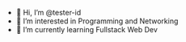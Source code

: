 - 👋 Hi, I’m @tester-id
- 👀 I’m interested in Programming and Networking
- 🌱 I’m currently learning Fullstack Web Dev

<!---
tester-id/tester-id is a ✨ special ✨ repository because its `README.md` (this file) appears on your GitHub profile.
You can click the Preview link to take a look at your changes.
--->
